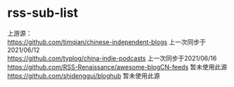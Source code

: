 # rss-sub-list

上游源：  
https://github.com/timqian/chinese-independent-blogs 上一次同步于2021/06/12  
https://github.com/typlog/china-indie-podcasts 上一次同步于2021/06/16  
https://github.com/RSS-Renaissance/awesome-blogCN-feeds 暂未使用此源  
https://github.com/shidenggui/bloghub 暂未使用此源  
